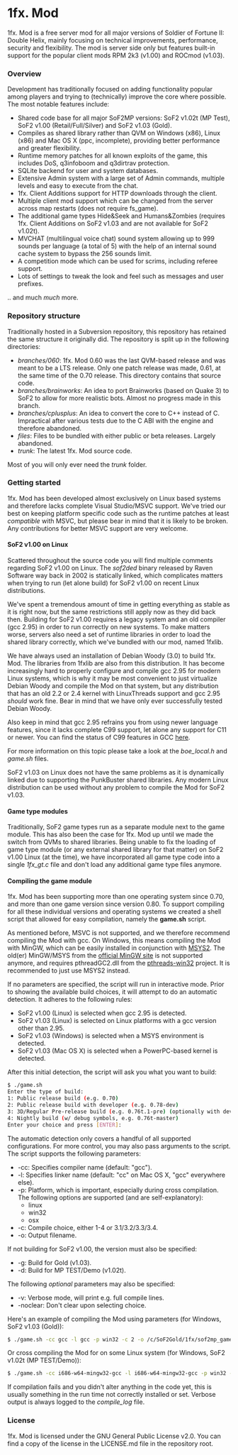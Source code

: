 # 1fx. Mod
1fx. Mod is a free server mod for all major versions of Soldier of Fortune II:
Double Helix, mainly focusing on technical improvements, performance,
security and flexibility. The mod is server side only but features built-in
support for the popular client mods RPM 2k3 (v1.00) and ROCmod (v1.03).

### Overview
Development has traditionally focused on adding functionality popular among
players and trying to (technically) improve the core where possible. The most
notable features include:

* Shared code base for all major SoF2MP versions: SoF2 v1.02t (MP Test), SoF2
v1.00 (Retail/Full/Silver) and SoF2 v1.03 (Gold).
* Compiles as shared library rather than QVM on Windows (x86), Linux (x86) and
Mac OS X (ppc, incomplete), providing better performance and greater
flexibility.
* Runtime memory patches for all known exploits of the game, this includes DoS,
q3infoboom and q3dirtrav protection.
* SQLite backend for user and system databases.
* Extensive Admin system with a large set of Admin commands, multiple levels and
easy to execute from the chat.
* 1fx. Client Additions support for HTTP downloads through the client.
* Multiple client mod support which can be changed from the server across map
restarts (does not require fs_game).
* The additional game types Hide&Seek and Humans&Zombies (requires 1fx. Client
Additions on SoF2 v1.03 and are not available for SoF2 v1.02t).
* MVCHAT (multilingual voice chat) sound system allowing up to 999 sounds per
language (a total of 5) with the help of an internal sound cache system to
bypass the 256 sounds limit.
* A competition mode which can be used for scrims, including referee support.
* Lots of settings to tweak the look and feel such as messages and user
prefixes.

.. and much *much* more.

### Repository structure
Traditionally hosted in a Subversion repository, this repository has retained
the same structure it originally did. The repository is split up in the
following directories:

* *branches/060*: 1fx. Mod 0.60 was the last QVM-based release and was meant to
be a LTS release. Only one patch release was made, 0.61, at the same time of the
0.70 release. This directory contains that source code.
* *branches/brainworks*: An idea to port Brainworks (based on Quake 3) to SoF2
to allow for more realistic bots. Almost no progress made in this branch.
* *branches/cplusplus*: An idea to convert the core to C++ instead of C.
Impractical after various tests due to the C ABI with the engine and therefore
abandoned.
* *files*: Files to be bundled with either public or beta releases. Largely
abandoned.
* *trunk*: The latest 1fx. Mod source code.

Most of you will only ever need the *trunk* folder.

### Getting started
1fx. Mod has been developed almost exclusively on Linux based systems and
therefore lacks complete Visual Studio/MSVC support. We've tried our best on
keeping platform specific code such as the runtime patches at least *compatible*
with MSVC, but please bear in mind that it is likely to be broken. Any
contributions for better MSVC support are very welcome.

#### SoF2 v1.00 on Linux
Scattered throughout the source code you will find multiple comments regarding
SoF2 v1.00 on Linux. The *sof2ded* binary released by Raven Software way back in
2002 is statically linked, which complicates matters when trying to run (let
alone build) for SoF2 v1.00 on recent Linux distributions.

We've spent a tremendous amount of time in getting everything as stable as it is
right now, but the same restrictions still apply now as they did back then.
Building for SoF2 v1.00 requires a legacy system and an old compiler (gcc 2.95)
in order to run correctly on new systems. To make matters worse, servers also
need a set of runtime libraries in order to load the shared library correctly,
which we've bundled with our mod, named 1fxlib.

We have always used an installation of Debian Woody (3.0) to build 1fx. Mod. The
libraries from 1fxlib are also from this distribution. It has become
increasingly hard to properly configure and compile gcc 2.95 for modern Linux
systems, which is why it may be most convenient to just virtualize Debian Woody
and compile the Mod on that system, but any distribution that has an old 2.2
or 2.4 kernel with LinuxThreads support and gcc 2.95 *should* work fine. Bear in
mind that we have only ever successfully tested Debian Woody.

Also keep in mind that gcc 2.95 refrains you from using newer language features,
since it lacks complete C99 support, let alone any support for C11 or newer. You
can find the status of C99 features in GCC
[here](http://gcc.gnu.org/c99status.html "Status of C99 features in GCC").

For more information on this topic please take a look at the *boe_local.h* and
*game.sh* files.

SoF2 v1.03 on Linux does not have the same problems as it is dynamically linked
due to supporting the PunkBuster shared libraries. Any modern Linux distribution
can be used without any problem to compile the Mod for SoF2 v1.03.

#### Game type modules
Traditionally, SoF2 game types run as a separate module next to the game module.
This has also been the case for 1fx. Mod up until we made the switch from QVMs
to shared libraries. Being unable to fix the loading of game type module (or any
external shared library for that matter) on SoF2 v1.00 Linux (at the time), we
have incorporated all game type code into a single *1fx_gt.c* file and don't
load any additional game type files anymore.

#### Compiling the game module
1fx. Mod has been supporting more than one operating system since 0.70, and more
than one game version since version 0.80. To support compiling for all these
individual versions and operating systems we created a shell script that allowed
for easy compilation, namely the **game.sh** script.

As mentioned before, MSVC is not supported, and we therefore recommend compiling
the Mod with gcc. On Windows, this means compiling the Mod with MinGW, which can
be easily installed in conjunction with
[MSYS2](https://www.msys2.org/ "MSYS2 installer"). The old(er) MinGW/MSYS from the
[official MinGW site](http://mingw.org/ "MinGW and MSYS projects") is not
supported anymore, and requires pthreadGC2.dll from the
[pthreads-win32](https://sourceware.org/pthreads-win32/ "POSIX Threads for Win32")
project. It is recommended to just use MSYS2 instead.

If no parameters are specified, the script will run in interactive mode. Prior
to showing the available build choices, it will attempt to do an automatic
detection. It adheres to the following rules:

* SoF2 v1.00 (Linux) is selected when gcc 2.95 is detected.
* SoF2 v1.03 (Linux) is selected on Linux platforms with a gcc version other
than 2.95.
* SoF2 v1.03 (Windows) is selected when a MSYS environment is detected.
* SoF2 v1.03 (Mac OS X) is selected when a PowerPC-based kernel is detected.

After this initial detection, the script will ask you what you want to build:

```bash
$ ./game.sh
Enter the type of build:
1: Public release build (e.g. 0.70)
2: Public release build with developer (e.g. 0.78-dev)
3: 3D/Regular Pre-release build (e.g. 0.76t.1-pre) (optionally with developer)
4: Nightly build (w/ debug symbols, e.g. 0.76t-master)
Enter your choice and press [ENTER]:
```

The automatic detection only covers a handful of all supported configurations.
For more control, you may also pass arguments to the script. The script supports
the following parameters:

* -cc: Specifies compiler name (default: "gcc").
* -l: Specifies linker name (default: "cc" on Mac OS X, "gcc" everywhere else).
* -p: Platform, which is important, especially during cross compilation. The
following options are supported (and are self-explanatory):
    * linux
    * win32
    * osx
* -c: Compile choice, either 1-4 or 3.1/3.2/3.3/3.4.
* -o: Output filename.

If not building for SoF2 v1.00, the version must also be specified:

* -g: Build for Gold (v1.03).
* -d: Build for MP TEST/Demo (v1.02t).

The following *optional* parameters may also be specified:

* -v: Verbose mode, will print e.g. full compile lines.
* -noclear: Don't clear upon selecting choice.

Here's an example of compiling the Mod using parameters (for Windows, SoF2 v1.03
(Gold)):

```bash
$ ./game.sh -cc gcc -l gcc -p win32 -c 2 -o /c/SoF2Gold/1fx/sof2mp_gamex86.dll -g
```

Or cross compiling the Mod for on some Linux system (for Windows, SoF2 v1.02t
(MP TEST/Demo)):

```bash
$ ./game.sh -cc i686-w64-mingw32-gcc -l i686-w64-mingw32-gcc -p win32 -c 2 -o ~/sof2mp_gamex86.dll -d
```

If compilation fails and you didn't alter anything in the code yet, this is
usually something in the run time not correctly installed or set. Verbose output
is always logged to the *compile_log* file.

### License
1fx. Mod is licensed under the GNU General Public License v2.0. You can find a
copy of the license in the LICENSE.md file in the repository root.
